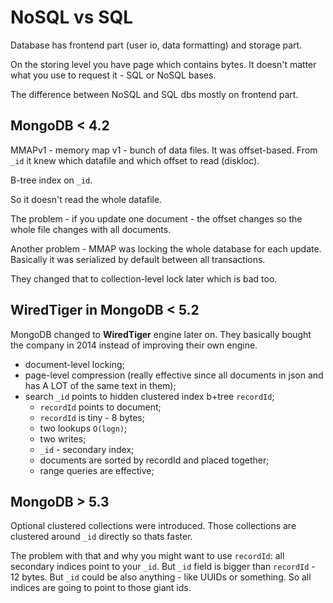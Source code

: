 # NoSQL vs SQL

Database has frontend part (user io, data formatting) and storage part.

On the storing level you have page which contains bytes. It doesn't matter what you use to request it - SQL or NoSQL bases. 

The difference between NoSQL and SQL dbs mostly on frontend part. 

## MongoDB < 4.2

MMAPv1 - memory map v1 - bunch of data files. It was offset-based. From `_id` it knew which datafile and which offset to read (diskloc).

B-tree index on `_id`.

So it doesn't read the whole datafile. 

The problem - if you update one document - the offset changes so the whole file changes with all documents.

Another problem - MMAP was locking the whole database for each update. Basically it was serialized by default between all transactions.

They changed that to collection-level lock later which is bad too.

## WiredTiger in MongoDB < 5.2

MongoDB changed to **WiredTiger** engine later on. They basically bought the company in 2014 instead of improving their own engine.

- document-level locking;
- page-level compression (really effective since all documents in json and has A LOT of the same text in them);
- search `_id` points to hidden clustered index b+tree `recordId`;
  - `recordId` points to document;
  - `recordId` is tiny - 8 bytes;
  - two lookups `O(logn)`;
  - two writes;
  - `_id` - secondary index;
  - documents are sorted by recordId and placed together;
  - range queries are effective;

## MongoDB > 5.3

Optional clustered collections were introduced. Those collections are clustered around `_id` directly so thats faster.

The problem with that and why you might want to use `recordId`: all secondary indices point to your `_id`. But `_id` field is bigger than `recordId` - 12 bytes. But `_id` could be also anything - like UUIDs or something. So all indices are going to point to those giant ids.
